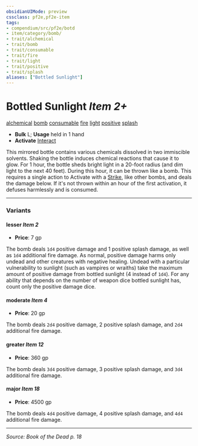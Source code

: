 ```yaml
---
obsidianUIMode: preview
cssclass: pf2e,pf2e-item
tags:
- compendium/src/pf2e/botd
- item/category/bomb/
- trait/alchemical
- trait/bomb
- trait/consumable
- trait/fire
- trait/light
- trait/positive
- trait/splash
aliases: ["Bottled Sunlight"]
---
```

# Bottled Sunlight *Item 2+*  
[alchemical](alchemical.md "Alchemical Item Trait")  [bomb](bomb.md "Bomb Item Trait")  [consumable](consumable.md "Consumable Item Trait")  [fire](fire.md "Fire Energy & Element Trait")  [light](Reference/Rules/Traits/light.md "Light Effect Trait")  [positive](positive.md "Positive Energy & Element Trait")  [splash](splash.md "Splash Weapon Trait")  

- **Bulk** L; **Usage** held in 1 hand
- **Activate** [Interact](interact.md)

This mirrored bottle contains various chemicals dissolved in two immiscible solvents. Shaking the bottle induces chemical reactions that cause it to glow. For 1 hour, the bottle sheds bright light in a 20-foot radius (and dim light to the next 40 feet). During this hour, it can be thrown like a bomb. This requires a single action to Activate with a [Strike](strike.md), like other bombs, and deals the damage below. If it's not thrown within an hour of the first activation, it defuses harmlessly and is consumed.

---

### Variants

#### lesser *Item 2*

- **Price**: 7 gp

The bomb deals `1d4` positive damage and 1 positive splash damage, as well as `1d4` additional fire damage. As normal, positive damage harms only undead and other creatures with negative healing. Undead with a particular vulnerability to sunlight (such as vampires or wraiths) take the maximum amount of positive damage from bottled sunlight (4 instead of `1d4`). For any ability that depends on the number of weapon dice bottled sunlight has, count only the positive damage dice.

#### moderate *Item 4*

- **Price**: 20 gp

The bomb deals `2d4` positive damage, 2 positive splash damage, and `2d4` additional fire damage.

#### greater *Item 12*

- **Price**: 360 gp

The bomb deals `3d4` positive damage, 3 positive splash damage, and `3d4` additional fire damage.

#### major *Item 18*

- **Price**: 4500 gp

The bomb deals `4d4` positive damage, 4 positive splash damage, and `4d4` additional fire damage.

---
*Source: Book of the Dead p. 18*
